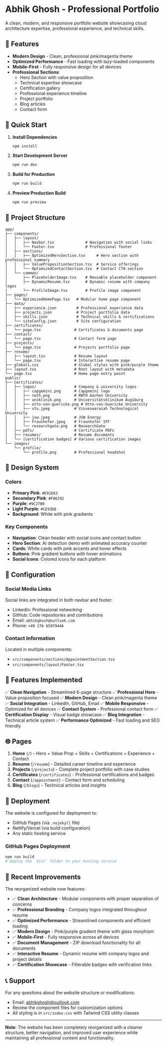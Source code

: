 # Abhik Ghosh - Professional Portfolio

A clean, modern, and responsive portfolio website showcasing cloud architecture expertise, professional experience, and technical skills.

## 🌟 Features

- **Modern Design** - Clean, professional pink/magenta theme
- **Optimized Performance** - Fast loading with lazy-loaded components
- **Mobile-First** - Fully responsive design for all devices
- **Professional Sections**:
  - Hero Section with value proposition
  - Technical expertise showcase
  - Certification gallery
  - Professional experience timeline
  - Project portfolio
  - Blog articles
  - Contact form

## 🚀 Quick Start

1. **Install Dependencies**
   ```bash
   npm install
   ```

2. **Start Development Server**
   ```bash
   npm run dev
   ```

3. **Build for Production**
   ```bash
   npm run build
   ```

4. **Preview Production Build**
   ```bash
   npm run preview
   ```

## 📁 Project Structure

```
app/
├── components/
│   ├── layout/
│   │   ├── Navbar.tsx              # Navigation with social links
│   │   └── Footer.tsx              # Professional footer
│   ├── sections/
│   │   ├── OptimizedHeroSection.tsx     # Hero section with professional summary
│   │   ├── ValuePropositionSection.tsx  # Service offerings
│   │   └── OptimizedContactSection.tsx  # Contact CTA section
│   └── common/
│       ├── PlaceholderImage.tsx    # Reusable placeholder component
│       ├── DynamicResume.tsx       # Dynamic resume with company logos
│       └── ProfileImage.tsx        # Profile image component
├── pages/
│   └── OptimizedHomePage.tsx   # Modular home page component
├── data/
│   ├── experience.json         # Professional experience data
│   ├── projects.json           # Project portfolio data
│   ├── skills.json             # Technical skills & certifications
│   └── siteConfig.json         # Site configuration
├── certificates/
│   └── page.tsx               # Certificates & documents page
├── contact/
│   └── page.tsx               # Contact form page
├── projects/
│   └── page.tsx               # Projects portfolio page
├── resume/
│   ├── layout.tsx             # Resume layout
│   └── page.tsx               # Interactive resume page
├── globals.css                # Global styles with pink/purple theme
├── layout.tsx                 # Root layout with metadata
└── page.tsx                   # Home page entry point
public/
├── Certificates/
│   ├── logos/                 # Company & university logos
│   │   ├── capgemini.png      # Capgemini logo
│   │   ├── rwth.png           # RWTH Aachen University
│   │   ├── uniklinik.png      # Universitätsklinikum Augsburg
│   │   ├── otto-von-guericke.png # Otto-von-Guericke University
│   │   ├── vtu.jpeg           # Visveswaraiah Technological University
│   │   ├── jsw.jpeg           # JSW Energy
│   │   ├── Fraunhofer.jpeg    # Fraunhofer IFF
│   │   └── researchgate.png   # ResearchGate
│   ├── pdfs/                  # Certificate PDFs
│   ├── resumes/               # Resume documents
│   └── [certification badges] # Various certification images
└── images/
    └── profile/
        └── profile.png        # Professional headshot
```

## 🎨 Design System

### Colors
- **Primary Pink**: `#E91E63`
- **Secondary Pink**: `#F06292`
- **Purple**: `#9C27B0`
- **Light Purple**: `#CE93D8`
- **Background**: White with pink gradients

### Key Components
- **Navigation**: Clean header with social icons and contact button
- **Hero Section**: AI detection demo with animated accuracy counter
- **Cards**: White cards with pink accents and hover effects
- **Buttons**: Pink gradient buttons with hover animations
- **Social Icons**: Colored icons for each platform

## 🔧 Configuration

### Social Media Links
Social links are integrated in both navbar and footer:
- LinkedIn: Professional networking
- GitHub: Code repositories and contributions
- Email: `abhikghosh@outlook.com`
- Phone: `+49 176 65979446`

### Contact Information
Located in multiple components:
- `src/components/sections/AppointmentSection.tsx`
- `src/components/layout/Footer.tsx`

## 📱 Features Implemented

✅ **Clean Navigation** - Streamlined 6-page structure
✅ **Professional Hero** - Value proposition focused
✅ **Modern Design** - Clean pink/magenta theme
✅ **Social Integration** - LinkedIn, GitHub, Email
✅ **Mobile Responsive** - Optimized for all devices
✅ **Contact System** - Professional contact form
✅ **Certification Display** - Visual badge showcase
✅ **Blog Integration** - Technical article system
✅ **Performance Optimized** - Fast loading and SEO friendly

## 🌐 Pages

1. **Home** (`/`) - Hero + Value Prop + Skills + Certifications + Experience + Contact
2. **Resume** (`/resume`) - Detailed career timeline and experience
3. **Projects** (`/projects`) - Complete project portfolio with case studies
4. **Certificates** (`/certificates`) - Professional certifications and badges
5. **Contact** (`/appointment`) - Contact form and scheduling
6. **Blog** (`/blogs`) - Technical articles and insights

## 🚀 Deployment

The website is configured for deployment to:
- GitHub Pages (via `.nojekyll` file)
- Netlify/Vercel (via build configuration)
- Any static hosting service

### GitHub Pages Deployment
```bash
npm run build
# Deploy the `dist` folder to your hosting service
```

## 🚀 Recent Improvements

The reorganized website now features:
- ✅ **Clean Architecture** - Modular components with proper separation of concerns
- ✅ **Professional Branding** - Company logos integrated throughout resume
- ✅ **Optimized Performance** - Streamlined components and efficient loading
- ✅ **Modern Design** - Pink/purple gradient theme with glass morphism
- ✅ **Mobile-First** - Fully responsive across all devices
- ✅ **Document Management** - ZIP download functionality for all documents
- ✅ **Interactive Resume** - Dynamic resume with company logos and project details
- ✅ **Certification Showcase** - Filterable badges with verification links

## 📞 Support

For any questions about the website structure or modifications:
- Email: abhikghosh@outlook.com
- Review the component files for customization options
- All styling is in `src/index.css` with Tailwind CSS utility classes

---

**Note**: The website has been completely reorganized with a cleaner structure, better navigation, and improved user experience while maintaining all professional content and functionality.
